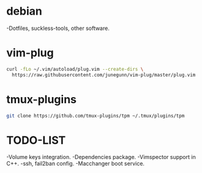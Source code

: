 # debian
-Dotfiles, suckless-tools, other software.



# vim-plug
```sh
curl -fLo ~/.vim/autoload/plug.vim --create-dirs \
  https://raw.githubusercontent.com/junegunn/vim-plug/master/plug.vim
```
# tmux-plugins
```sh
git clone https://github.com/tmux-plugins/tpm ~/.tmux/plugins/tpm
```

# TODO-LIST
-Volume keys integration.
-Dependencies package.
-Vimspector support in C++.
-ssh, fail2ban config.
-Macchanger boot service.
